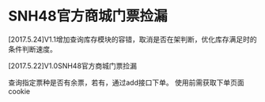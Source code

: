 # SNH48官方商城门票捡漏
[2017.5.24]V1.1增加查询库存模块的容错，取消是否在架判断，优化库存满足时的条件判断速度。

[2017.5.22]V1.0SNH48官方商城门票捡漏

查询指定票种是否有余票，若有，通过add接口下单。
使用前需获取下单页面cookie
